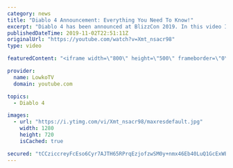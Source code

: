 ```yaml
---
category: news
title: "Diablo 4 Announcement: Everything You Need To Know!"
excerpt: "Diablo 4 has been announced at BlizzCon 2019. In this video I go over everything you need to know about this upcoming Blizzard Entertainment game."
publishedDateTime: 2019-11-02T22:51:11Z
originalUrl: "https://youtube.com/watch?v=Xmt_nsacr98"
type: video

featuredContent: "<iframe width=\"800\" height=\"500\" frameborder=\"0\" src=\"https://www.youtube.com/embed/Xmt_nsacr98\" allow=\"accelerometer; autoplay; encrypted-media; gyroscope; picture-in-picture\" allowfullscreen></iframe>"

provider:
  name: LowkoTV
  domain: youtube.com

topics:
  - Diablo 4

images:
  - url: "https://i.ytimg.com/vi/Xmt_nsacr98/maxresdefault.jpg"
    width: 1280
    height: 720
    isCached: true

secured: "tCCziccreyFcEso6Cyr7AJTH65RPrqEzjofzwSM0y+nmx46Eb40LuQ1GcExWEh4Zuk9dmpjvA1HGb6WebjDr1J+F+xnFaYqgpGksEfIRz3zquAeIVHmJSQFw3o75JqbQ6/gXxeY8y4I97lplOmEnmVI71MbGe2DoZFZTmLYVJ34ZcifqqKTbvBVFTiRmoUoPP5uxkU+pXMP2Drr1virrUQqrcfE1SIy4qlEe+n+Bdngt9pJDW7pfbwdo4rPQvLkBLFDjy7WAtfC4y2Dt69IR9XTmzoJN9SF5wMTVJyb5SmsQESSFKgGOVb/EZ3UdEjSWt0Kf8/9d/5hlfNvAD4I9FGob3QU2iDOatdJJ3y5KOLzk6v6w8S+DP38v58jiNA4z3JvXn/5V6h1H+m8VjbcrbCkJdscq4llxReg1zV9GlfQ95WP/KWxCD8AEEBLXE4Xv;e6CCQAd2tZEK+FdGWq5J8g=="
---
```


